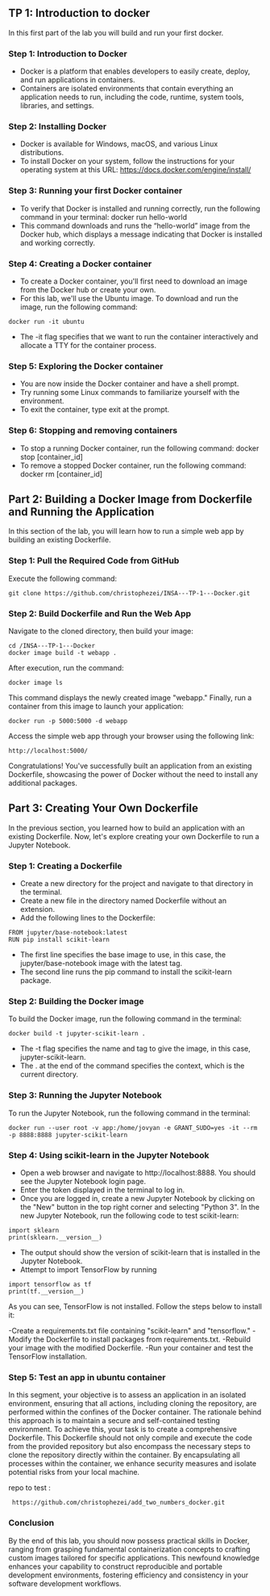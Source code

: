 ## TP 1: Introduction to docker
In this first part of the lab you will build and run your first docker.

### Step 1: Introduction to Docker
- Docker is a platform that enables developers to easily create, deploy, and run applications in containers.
- Containers are isolated environments that contain everything an application needs to run, including the code, runtime, system tools, libraries, and settings.
### Step 2: Installing Docker
- Docker is available for Windows, macOS, and various Linux distributions.
- To install Docker on your system, follow the instructions for your operating system at this URL: https://docs.docker.com/engine/install/

### Step 3: Running your first Docker container
- To verify that Docker is installed and running correctly, run the following command in your terminal: docker run hello-world
- This command downloads and runs the “hello-world” image from the Docker hub, which displays a message indicating that Docker is installed and working correctly.
### Step 4: Creating a Docker container
- To create a Docker container, you'll first need to download an image from the Docker hub or create your own.
- For this lab, we'll use the Ubuntu image. To download and run the image, run the following command: 

```
docker run -it ubuntu
```

- The -it flag specifies that we want to run the container interactively and allocate a TTY for the container process.

### Step 5: Exploring the Docker container
- You are now inside the Docker container and have a  shell prompt.
- Try running some Linux commands to familiarize yourself with the environment.
- To exit the container, type exit at the prompt.

### Step 6: Stopping and removing containers
- To stop a running Docker container, run the following command: docker stop [container_id]
- To remove a stopped Docker container, run the following command: docker rm [container_id]

## Part 2: Building a Docker Image from Dockerfile and Running the Application

In this section of the lab, you will learn how to run a simple web app by building an existing Dockerfile.

### Step 1: Pull the Required Code from GitHub

Execute the following command:

```
git clone https://github.com/christophezei/INSA---TP-1---Docker.git
```

### Step 2: Build Dockerfile and Run the Web App

Navigate to the cloned directory, then build your image:

```
cd /INSA---TP-1---Docker
docker image build -t webapp .
```
After execution, run the command:

```
docker image ls
```

This command displays the newly created image "webapp." Finally, run a container from this image to launch your application:

```
docker run -p 5000:5000 -d webapp
```

Access the simple web app through your browser using the following link:


```
http://localhost:5000/
```

Congratulations! You've successfully built an application from an existing Dockerfile, showcasing the power of Docker without the need to install any additional packages.

## Part 3: Creating Your Own Dockerfile 
In the previous section, you learned how to build an application with an existing Dockerfile. 
Now, let's explore creating your own Dockerfile to run a Jupyter Notebook.

### Step 1: Creating a Dockerfile
- Create a new directory for the project and navigate to that directory in the terminal.
- Create a new file in the directory named Dockerfile without an extension.
- Add the following lines to the Dockerfile:


```
FROM jupyter/base-notebook:latest
RUN pip install scikit-learn
```

- The first line specifies the base image to use, in this case, the jupyter/base-notebook image with the latest tag.
- The second line runs the pip command to install the scikit-learn package.

### Step 2: Building the Docker image
To build the Docker image, run the following command in the terminal:

```
docker build -t jupyter-scikit-learn .
```

- The -t flag specifies the name and tag to give the image, in this case, jupyter-scikit-learn.
- The . at the end of the command specifies the context, which is the current directory.

### Step 3: Running the Jupyter Notebook
To run the Jupyter Notebook, run the following command in the terminal:

```
docker run --user root -v app:/home/jovyan -e GRANT_SUDO=yes -it --rm -p 8888:8888 jupyter-scikit-learn
```

### Step 4: Using scikit-learn in the Jupyter Notebook

- Open a web browser and navigate to http://localhost:8888. You should see the Jupyter Notebook login page.
- Enter the token displayed in the terminal to log in.
- Once you are logged in, create a new Jupyter Notebook by clicking on the "New" button in the top right corner and selecting "Python 3".
In the new Jupyter Notebook, run the following code to test scikit-learn:

```
import sklearn
print(sklearn.__version__)
```

- The output should show the version of scikit-learn that is installed in the Jupyter Notebook.
- Attempt to import TensorFlow by running

```
import tensorflow as tf
print(tf.__version__)
```
As you can see, TensorFlow is not installed. Follow the steps below to install it:

-Create a requirements.txt file containing "scikit-learn" and "tensorflow."
-Modify the Dockerfile to install packages from requirements.txt.
-Rebuild your image with the modified Dockerfile.
-Run your container and test the TensorFlow installation.

### Step 5: Test an app in ubuntu container

In this segment, your objective is to assess an application in an isolated environment, 
ensuring that all actions, including cloning the repository, 
are performed within the confines of the Docker container. The rationale behind this approach is to maintain a secure and self-contained testing environment. To achieve this, your task is to create a comprehensive Dockerfile. This Dockerfile should not only compile and execute the code from the provided repository but also encompass the necessary steps to clone the repository directly within the container. By encapsulating all processes within the container, we enhance security measures and isolate potential risks from your local machine.

repo to test :

```
 https://github.com/christophezei/add_two_numbers_docker.git
```


### Conclusion
By the end of this lab, you should now possess practical skills in Docker, ranging from grasping fundamental 
containerization concepts to crafting custom images tailored for specific applications. 
This newfound knowledge enhances your capability to construct reproducible and portable development environments,
fostering efficiency and consistency in your software development workflows.



